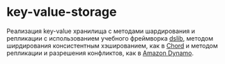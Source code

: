 # key-value-storage

Реализация key-value хранилища с методами шардирования и репликации с использованием учебного фреймворка [dslib](https://github.com/osukhoroslov/dslib), методом ширдирования консистентным хэшированием, как в [Chord](https://pdos.csail.mit.edu/papers/ton:chord/paper-ton.pdf) и методом репликации и разрешения конфликтов, как в [Amazon Dynamo](https://www.allthingsdistributed.com/files/amazon-dynamo-sosp2007.pdf).
